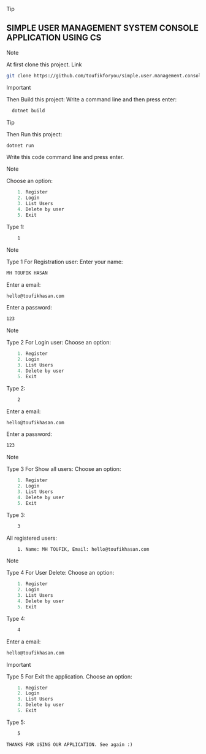 > [!TIP]
>
> ## SIMPLE USER MANAGEMENT SYSTEM CONSOLE APPLICATION USING CS

> [!NOTE]
> At first clone this project. Link
>
> ```bash
> git clone https://github.com/toufikforyou/simple.user.management.console.app.git
> ```

> [!IMPORTANT]
> Then Build this project: Write a command line and then press enter:

```bash
  dotnet build
```

> [!TIP]
> Then Run this project:
>
> ```bash
> dotnet run
> ```
>
> Write this code command line and press enter.

> [!NOTE]
> Choose an option:

```cs
    1. Register
    2. Login
    3. List Users
    4. Delete by user
    5. Exit
```

Type 1:

```bash
    1
```

> [!NOTE]
> Type 1 For Registration user:
> Enter your name:

```BASH
MH TOUFIK HASAN
```

Enter a email:

```BASH
hello@toufikhasan.com
```

Enter a password:

```BASH
123
```

> [!NOTE]
> Type 2 For Login user:
> Choose an option:

```cs
    1. Register
    2. Login
    3. List Users
    4. Delete by user
    5. Exit
```

Type 2:

```bash
    2
```

Enter a email:

```BASH
hello@toufikhasan.com
```

Enter a password:

```BASH
123
```

> [!NOTE]
> Type 3 For Show all users:
> Choose an option:

```cs
    1. Register
    2. Login
    3. List Users
    4. Delete by user
    5. Exit
```

Type 3:

```bash
    3
```

All registered users:

```bash
    1. Name: MH TOUFIK, Email: hello@toufikhasan.com
```

> [!NOTE]
> Type 4 For User Delete:
> Choose an option:

```cs
    1. Register
    2. Login
    3. List Users
    4. Delete by user
    5. Exit
```

Type 4:

```bash
    4
```

Enter a email:

```BASH
hello@toufikhasan.com
```

> [!IMPORTANT]
> Type 5 For Exit the application.
> Choose an option:

```cs
    1. Register
    2. Login
    3. List Users
    4. Delete by user
    5. Exit
```

Type 5:

```bash
    5
```

`THANKS FOR USING OUR APPLICATION. See again :)`

